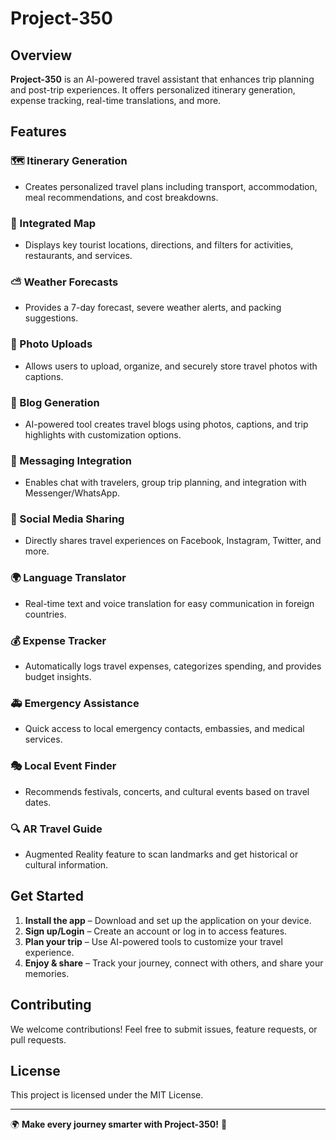 # Project-350

## Overview
**Project-350** is an AI-powered travel assistant that enhances trip planning and post-trip experiences. It offers personalized itinerary generation, expense tracking, real-time translations, and more.

## Features

### 🗺️ Itinerary Generation  
- Creates personalized travel plans including transport, accommodation, meal recommendations, and cost breakdowns.

### 📍 Integrated Map  
- Displays key tourist locations, directions, and filters for activities, restaurants, and services.

### ⛅ Weather Forecasts  
- Provides a 7-day forecast, severe weather alerts, and packing suggestions.

### 📸 Photo Uploads  
- Allows users to upload, organize, and securely store travel photos with captions.

### 📝 Blog Generation  
- AI-powered tool creates travel blogs using photos, captions, and trip highlights with customization options.

### 💬 Messaging Integration  
- Enables chat with travelers, group trip planning, and integration with Messenger/WhatsApp.

### 📲 Social Media Sharing  
- Directly shares travel experiences on Facebook, Instagram, Twitter, and more.

### 🌍 Language Translator  
- Real-time text and voice translation for easy communication in foreign countries.

### 💰 Expense Tracker  
- Automatically logs travel expenses, categorizes spending, and provides budget insights.

### 🚑 Emergency Assistance  
- Quick access to local emergency contacts, embassies, and medical services.

### 🎭 Local Event Finder  
- Recommends festivals, concerts, and cultural events based on travel dates.

### 🔍 AR Travel Guide  
- Augmented Reality feature to scan landmarks and get historical or cultural information.

## Get Started
1. **Install the app** – Download and set up the application on your device.
2. **Sign up/Login** – Create an account or log in to access features.
3. **Plan your trip** – Use AI-powered tools to customize your travel experience.
4. **Enjoy & share** – Track your journey, connect with others, and share your memories.

## Contributing
We welcome contributions! Feel free to submit issues, feature requests, or pull requests.

## License
This project is licensed under the MIT License.

---

🌍 **Make every journey smarter with Project-350!** 🚀
